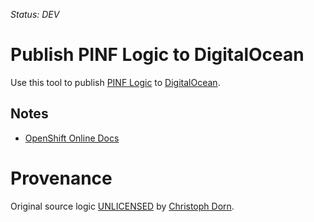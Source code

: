 *Status: DEV*

Publish PINF Logic to DigitalOcean
==================================

Use this tool to publish [PINF Logic](https://github.com/pinf-logic/pinf.logic) to [DigitalOcean](https://www.digitalocean.com/).

Notes
-----

  * [OpenShift Online Docs](https://access.redhat.com/documentation/en-US/OpenShift_Online/)


Provenance
==========

Original source logic [UNLICENSED](http://unlicense.org/) by [Christoph Dorn](http://christophdorn.com).

